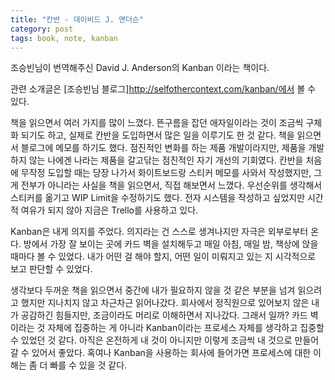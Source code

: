 ```yaml
---
title: "칸반 - 데이비드 J. 앤더슨"
category: post
tags: book, note, kanban
---
```

조승빈님이 번역해주신 David J. Anderson의 Kanban 이라는 책이다.

관련 소개글은 [조승빈님 블로그]http://selfothercontext.com/kanban/에서 볼 수 있다.


책을 읽으면서 여러 가지를 많이 느꼈다. 뜬구름을 잡던 애자일이라는 것이 조금씩 구체화 되기도 하고, 실제로 칸반을 도입하면서 많은 일을 이루기도 한 것 같다. 책을 읽으면서 블로그에 메모를 하기도 했다. 점진적인 변화를 하는 제품 개발이라지만, 제품을 개발하지 않는 나에겐 나라는 제품을 갈고닦는 점진적인 자기 개선의 기회였다. 칸반을 처음에 무작정 도입할 때는 당장 나가서 화이트보드랑 스티커 메모를 사와서 작성했지만, 그게 전부가 아니라는 사실을 책을 읽으면서, 직접 해보면서 느꼈다. 우선순위를 생각해서 스티커를 옮기고 WIP Limit을 수정하기도 했다. 전자 시스템을 작성하고 싶었지만 시간적 여유가 되지 않아 지금은 Trello를 사용하고 있다.


Kanban은 내게 의지를 주었다. 의지라는 건 스스로 생겨나지만 자극은 외부로부터 온다. 방에서 가장 잘 보이는 곳에 카드 벽을 설치해두고 매일 아침, 매일 밤, 책상에 앉을 때마다 볼 수 있었다. 내가 어떤 걸 해야 할지, 어떤 일이 미뤄지고 있는 지 시각적으로 보고 판단할 수 있었다.


생각보다 두꺼운 책을 읽으면서 중간에 내가 필요하지 않을 것 같은 부분을 넘겨 읽으려고 했지만 지나치지 않고 차근차근 읽어나갔다. 회사에서 정직원으로 있어보지 않은 내가 공감하긴 힘들지만, 조금이라도 머리로 이해하면서 지나갔다. 그래서 일까? 카드 벽이라는 것 자체에 집중하는 게 아니라 Kanban이라는 프로세스 자체를 생각하고 집중할 수 있었던 것 같다. 아직은 온전하게 내 것이 아니지만 이렇게 조금씩 내 것으로 만들어 갈 수 있어서 좋았다. 혹여나 Kanban을 사용하는 회사에 들어가면 프로세스에 대한 이해는 좀 더 빠를 수 있을 것 같다.

